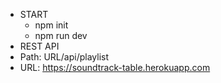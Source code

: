 - START
  - npm init
  - npm run dev
- REST API
- Path: URL/api/playlist
- URL: https://soundtrack-table.herokuapp.com
